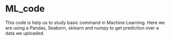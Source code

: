# ML_code
This code is help us to study basic command in Machine Learning. Here we are using a Pandas, Seaborn, sklearn and numpy to get prediction over a data we uploaded.
